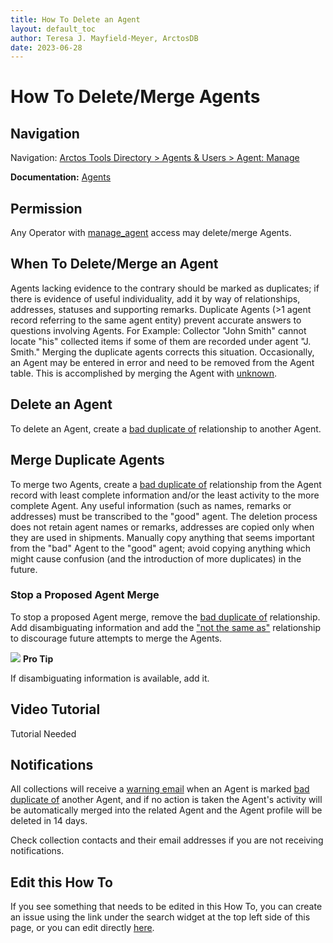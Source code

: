 ```yaml
---
title: How To Delete an Agent
layout: default_toc
author: Teresa J. Mayfield-Meyer, ArctosDB
date: 2023-06-28
---
```


# How To Delete/Merge Agents

## Navigation

Navigation: [Arctos Tools Directory > Agents & Users > Agent: Manage](https://arctos.database.museum/agents.cfm)

**Documentation:** <a href="https://handbook.arctosdb.org/documentation/agent.html" target="_blank">Agents</a>

## Permission

Any Operator with [manage_agent](https://arctos.database.museum/Admin/user_roles.cfm#manage_agents) access may delete/merge Agents.

## When To Delete/Merge an Agent

Agents lacking evidence to the contrary should be marked as duplicates; if there is evidence of useful individuality, add it by way of relationships, addresses, statuses and supporting remarks. Duplicate Agents (&gt;1 agent record referring to the same agent entity) prevent accurate answers to questions involving Agents. For Example: Collector "John Smith" cannot locate "his" collected items if some of them are recorded under agent "J. Smith." Merging the duplicate agents corrects this situation. Occasionally, an Agent may be entered in error and need to be removed from the Agent table. This is accomplished by merging the Agent with [unknown](https://arctos.database.museum/agent/0).

## Delete an Agent

To delete an Agent, create a [bad duplicate of](https://arctos.database.museum/info/ctDocumentation.cfm?table=ctagent_relationship#bad_duplicate_of) relationship to another Agent. 

## Merge Duplicate Agents

To merge two Agents, create a [bad duplicate of](https://arctos.database.museum/info/ctDocumentation.cfm?table=ctagent_relationship#bad_duplicate_of) relationship from the Agent record with least complete information and/or the least activity to the more complete Agent. Any useful information (such as names, remarks or addresses) must be transcribed to the "good" agent. The deletion process does not retain agent names or remarks, addresses are copied only when they are used in shipments. Manually copy anything that seems important from the "bad" Agent to the "good" agent; avoid copying anything which might cause confusion (and the introduction of more duplicates) in the future.

### Stop a Proposed Agent Merge

To stop a proposed Agent merge, remove the [bad duplicate of](https://arctos.database.museum/info/ctDocumentation.cfm?table=ctagent_relationship#bad_duplicate_of) relationship. Add disambiguating information and add the ["not the same as"](https://arctos.database.museum/info/ctDocumentation.cfm?table=ctagent_relationship#not_the_same_as) relationship to discourage future attempts to merge the Agents. 

![](https://raw.githubusercontent.com/ArctosDB/documentation-wiki/gh-pages/tutorial_images/Bear%20Pro.jpg) **Pro Tip**

If disambiguating information is available, add it.

## Video Tutorial

Tutorial Needed

## Notifications

All collections will receive a [warning email](/documentation/notifications) when an Agent is marked [bad duplicate of](https://arctos.database.museum/info/ctDocumentation.cfm?table=ctagent_relationship#bad_duplicate_of) another Agent, and if no action is taken the Agent's activity will be automatically merged into the related Agent and the Agent profile will be deleted in 14 days.

Check collection contacts and their email addresses if you are not receiving notifications.

## Edit this How To

If you see something that needs to be edited in this How To, you can create an issue using the link under the search widget at the top left side of this page, or you can edit directly [here](https://github.com/ArctosDB/documentation-wiki/blob/gh-pages/_how_to/How_to_Delete_Agents.markdown).
